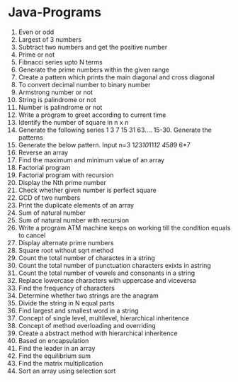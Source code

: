 # Java-Programs

1. Even or odd
2. Largest of 3 numbers
3. Subtract two numbers and get the positive number
4. Prime or not
5. Fibnacci series upto N terms
6. Generate the prime numbers within the given range
7. Create a pattern which prints the main diagonal and cross diagonal
8. To convert decimal number to binary number
9. Armstrong number or not
10. String is palindrome or not
11. Number is palindrome or not
12. Write a program to greet according to current time
13. Identify the number of square in n x n
14. Generate the following series 1 3 7 15 31 63....
15-30. Generate the patterns
31. Generate the below pattern. Input n=3
    1*2*3*10*11*12
      4*5*8*9
        6*7
32. Reverse an array
33. Find the maximum and minimum value of an array
34. Factorial program
35. Factorial program with recursion
36. Display the Nth prime number
37. Check whether given number is perfect square
38. GCD of two numbers
39. Print the duplicate elements of an array
40. Sum of natural number
41. Sum of natural number with recursion
42. Write a program ATM machine keeps on working till the condition equals to cancel
43. Display alternate prime numbers
44. Square root without sqrt method
45. Count the total number of charactes in a string
46. Count the total number of punctuation characters exixts in astring
47. Count the total number of vowels and consonants in a string
48. Replace lowercase characters with uppercase and viceversa
49. Find the frequency of characters
50. Determine whether two strings are the anagram
51. Divide the string in N equal parts
52. Find largest and smallest word in a string
53. Concept of single level, multilevel, hierarchical inheritence
54. Concept of method overloading and overriding
55. Create a abstract method with hierarchical inheritence
56. Based on encapsulation
57. Find the leader in an array
58. Find the equilibrium sum
59. Find the matrix multiplication
60. Sort an array using selection sort 
    
